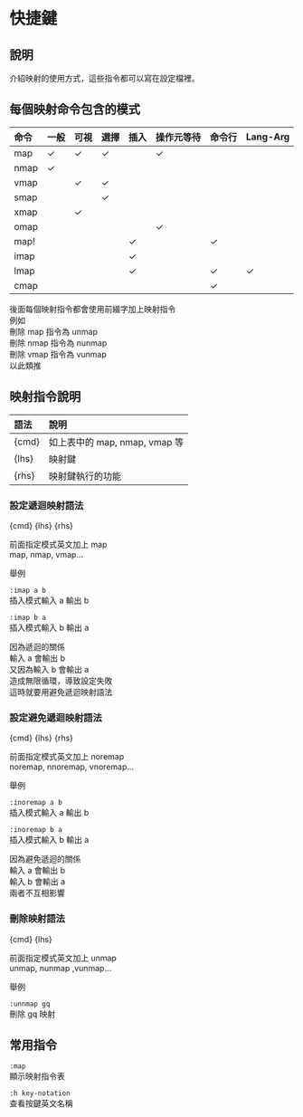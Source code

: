 # 快捷鍵

## 說明

介紹映射的使用方式，這些指令都可以寫在設定檔裡。

## 每個映射命令包含的模式

| 命令 | 一般 | 可視 | 選擇 | 插入 | 操作元等待 | 命令行 | Lang-Arg |
| :--- | :--- | :--- | :--- | :--- | :--- | :--- | :--- |
| map | ✓ | ✓ | ✓ |  | ✓ |  |  |
| nmap | ✓ |  |  |  |  |  |  |
| vmap |  | ✓ | ✓ |  |  |  |  |
| smap |  |  | ✓ |  |  |  |  |
| xmap |  | ✓ |  |  |  |  |  |
| omap |  |  |  |  | ✓ |  |  |
| map! |  |  |  | ✓ |  | ✓ |  |
| imap |  |  |  | ✓ |  |  |  |
| lmap |  |  |  | ✓ |  | ✓ | ✓ |
| cmap |  |  |  |  |  | ✓ |  |

後面每個映射指令都會使用前綴字加上映射指令  
例如  
刪除 map 指令為 unmap  
刪除 nmap 指令為 nunmap  
刪除 vmap 指令為 vunmap  
以此類推

## 映射指令說明

| 語法 | 說明 |
| :--- | :--- |
| {cmd} | 如上表中的 map, nmap, vmap 等 |
| {lhs} | 映射鍵 |
| {rhs} | 映射鍵執行的功能 |

### 設定遞迴映射語法

{cmd} {lhs} {rhs}

前面指定模式英文加上 map  
map, nmap, vmap...

舉例

`:imap a b`  
插入模式輸入 a 輸出 b

`:imap b a`  
插入模式輸入 b 輸出 a

因為遞迴的關係  
輸入 a 會輸出 b  
又因為輸入 b 會輸出 a  
造成無限循環，導致設定失敗  
這時就要用避免遞迴映射語法

### 設定避免遞迴映射語法

{cmd} {lhs} {rhs}

前面指定模式英文加上 noremap  
noremap, nnoremap, vnoremap...

舉例

`:inoremap a b`  
插入模式輸入 a 輸出 b

`:inoremap b a`  
插入模式輸入 b 輸出 a

因為避免遞迴的關係  
輸入 a 會輸出 b  
輸入 b 會輸出 a  
兩者不互相影響

### 刪除映射語法

{cmd} {lhs}

前面指定模式英文加上 unmap  
unmap, nunmap ,vunmap...

舉例

`:unnmap gq`  
刪除 gq 映射

## 常用指令

`:map`  
顯示映射指令表

`:h key-notation`  
查看按鍵英文名稱



